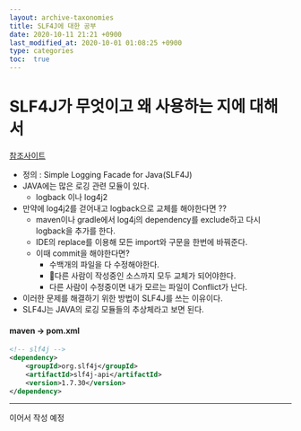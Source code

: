 ```yaml
---
layout: archive-taxonomies
title: SLF4J에 대한 공부
date: 2020-10-11 21:21 +0900
last_modified_at: 2020-10-01 01:08:25 +0900
type: categories
toc:  true
---
```


# SLF4J가 무엇이고 왜 사용하는 지에 대해서

[참조사이트](https://inyl.github.io/programming/2017/05/05/slf4j.html)

-   정의 : Simple Logging Facade for Java(SLF4J)
-   JAVA에는 많은 로깅 관련 모듈이 있다.
    -   logback 이나 log4j2
-   만약에 log4j2를 걷어내고 logback으로 교체를 해야한다면 ??
    -   maven이나 gradle에서 log4j의 dependency를 exclude하고 다시 logback을 추가를 한다.
    -   IDE의 replace를 이용해 모든 import와 구문을 한번에 바꿔준다.
    -   이때 commit을 해야한다면?
        -   수백개의 파일을 다 수정해야한다.
        -   다른 사람이 작성중인 소스까지 모두 교체가 되어야한다.
        -   다른 사람이 수정중이면 내가 모르는 파일이 Conflict가 난다.
-   이러한 문제를 해결하기 위한 방법이 SLF4J를 쓰는 이유이다.
-   SLF4J는 JAVA의 로깅 모듈들의 추상체라고 보면 된다.

#### maven -> pom.xml

```xml
<!-- slf4j -->
<dependency>
    <groupId>org.slf4j</groupId>
    <artifactId>slf4j-api</artifactId>
    <version>1.7.30</version>
</dependency>
```
---
이어서 작성 예정

